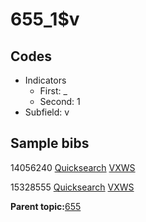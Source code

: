 # 655\_1$v

## Codes

-   Indicators
    -   First: \_
    -   Second: 1
-   Subfield: v

## Sample bibs

14056240 [Quicksearch](https://search.library.yale.edu/catalog/14056240) [VXWS](http://prodorbis.library.yale.edu:7014/vxws/GetHoldingsService?bibId=14056240)

15328555 [Quicksearch](https://search.library.yale.edu/catalog/15328555) [VXWS](http://prodorbis.library.yale.edu:7014/vxws/GetHoldingsService?bibId=15328555)

**Parent topic:**[655](../../tags/655/655.md)

